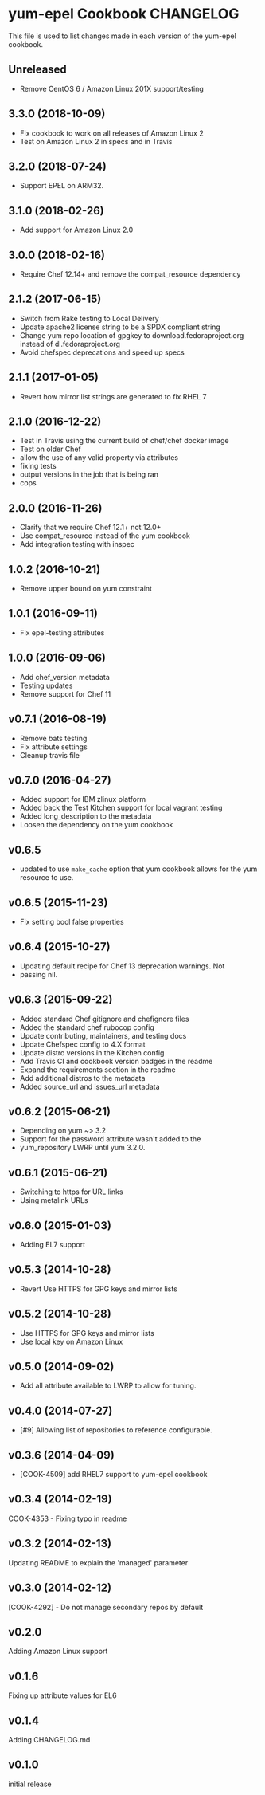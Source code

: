 # yum-epel Cookbook CHANGELOG

This file is used to list changes made in each version of the yum-epel cookbook.

## Unreleased

- Remove CentOS 6 / Amazon Linux 201X support/testing

## 3.3.0 (2018-10-09)

- Fix cookbook to work on all releases of Amazon Linux 2
- Test on Amazon Linux 2 in specs and in Travis

## 3.2.0 (2018-07-24)

- Support EPEL on ARM32.

## 3.1.0 (2018-02-26)

- Add support for Amazon Linux 2.0

## 3.0.0 (2018-02-16)

- Require Chef 12.14+ and remove the compat_resource dependency

## 2.1.2 (2017-06-15)

- Switch from Rake testing to Local Delivery
- Update apache2 license string to be a SPDX compliant string
- Change yum repo location of gpgkey to download.fedoraproject.org instead of dl.fedoraproject.org
- Avoid chefspec deprecations and speed up specs

## 2.1.1 (2017-01-05)

- Revert how mirror list strings are generated to fix RHEL 7

## 2.1.0 (2016-12-22)

- Test in Travis using the current build of chef/chef docker image
- Test on older Chef
- allow the use of any valid property via attributes
- fixing tests
- output versions in the job that is being ran
- cops

## 2.0.0 (2016-11-26)

- Clarify that we require Chef 12.1+ not 12.0+
- Use compat_resource instead of the yum cookbook
- Add integration testing with inspec

## 1.0.2 (2016-10-21)

- Remove upper bound on yum constraint

## 1.0.1 (2016-09-11)

- Fix epel-testing attributes

## 1.0.0 (2016-09-06)

- Add chef_version metadata
- Testing updates
- Remove support for Chef 11

## v0.7.1 (2016-08-19)

- Remove bats testing
- Fix attribute settings
- Cleanup travis file

## v0.7.0 (2016-04-27)

- Added support for IBM zlinux platform
- Added back the Test Kitchen support for local vagrant testing
- Added long_description to the metadata
- Loosen the dependency on the yum cookbook

## v0.6.5

- updated to use `make_cache` option that yum cookbook allows for the yum resource to use.

## v0.6.5 (2015-11-23)

- Fix setting bool false properties

## v0.6.4 (2015-10-27)

- Updating default recipe for Chef 13 deprecation warnings. Not
- passing nil.

## v0.6.3 (2015-09-22)

- Added standard Chef gitignore and chefignore files
- Added the standard chef rubocop config
- Update contributing, maintainers, and testing docs
- Update Chefspec config to 4.X format
- Update distro versions in the Kitchen config
- Add Travis CI and cookbook version badges in the readme
- Expand the requirements section in the readme
- Add additional distros to the metadata
- Added source_url and issues_url metadata

## v0.6.2 (2015-06-21)

- Depending on yum ~> 3.2
- Support for the password attribute wasn't added to the
- yum_repository LWRP until yum 3.2.0.

## v0.6.1 (2015-06-21)

- Switching to https for URL links
- Using metalink URLs

## v0.6.0 (2015-01-03)

- Adding EL7 support

## v0.5.3 (2014-10-28)

- Revert Use HTTPS for GPG keys and mirror lists

## v0.5.2 (2014-10-28)

- Use HTTPS for GPG keys and mirror lists
- Use local key on Amazon Linux

## v0.5.0 (2014-09-02)

- Add all attribute available to LWRP to allow for tuning.

## v0.4.0 (2014-07-27)

- [#9] Allowing list of repositories to reference configurable.

## v0.3.6 (2014-04-09)

- [COOK-4509] add RHEL7 support to yum-epel cookbook

## v0.3.4 (2014-02-19)

COOK-4353 - Fixing typo in readme

## v0.3.2 (2014-02-13)

Updating README to explain the 'managed' parameter

## v0.3.0 (2014-02-12)

[COOK-4292] - Do not manage secondary repos by default

## v0.2.0

Adding Amazon Linux support

## v0.1.6

Fixing up attribute values for EL6

## v0.1.4

Adding CHANGELOG.md

## v0.1.0

initial release
